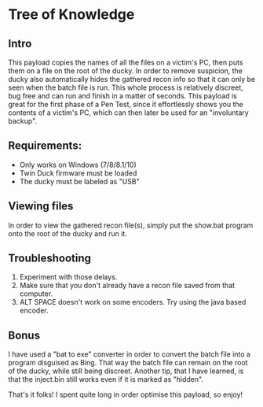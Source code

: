 # Tree of Knowledge

## Intro
This payload copies the names of all the files on a victim's PC, then puts them on a file on the root of the ducky.
In order to remove suspicion, the ducky also automatically hides the gathered recon info so that it can only be seen when the batch file is run.
This whole process is relatively discreet, bug free and can run and finish in a matter of seconds.
This payload is great for the first phase of a Pen Test, since it effortlessly shows you the contents of a victim's PC, which can then later be used for an "involuntary backup".

## Requirements:
- Only works on Windows (7/8/8.1/10)
- Twin Duck firmware must be loaded
- The ducky must be labeled as "USB"

## Viewing files
In order to view the gathered recon file(s), simply put the show.bat program onto the root of the ducky and run it.

## Troubleshooting
1. Experiment with those delays.
2. Make sure that you don't already have a recon file saved from that computer.
3. ALT SPACE doesn't work on some encoders. Try using the java based encoder.

## Bonus
I have used a "bat to exe" converter in order to convert the batch file into a program disguised as Bing. That way the batch file can remain on the root of the ducky, while still being discreet.
Another tip, that I have learned, is that the inject.bin still works even if it is marked as "hidden".

That's it folks!
I spent quite long in order optimise this payload, so enjoy!